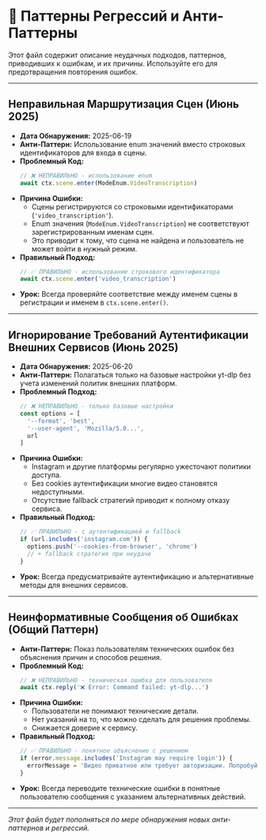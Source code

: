 # 🚫 Паттерны Регрессий и Анти-Паттерны

Этот файл содержит описание неудачных подходов, паттернов, приводивших к ошибкам, и их причины. Используйте его для предотвращения повторения ошибок.

---

## Неправильная Маршрутизация Сцен (Июнь 2025)

*   **Дата Обнаружения:** 2025-06-19
*   **Анти-Паттерн:** Использование enum значений вместо строковых идентификаторов для входа в сцены.
*   **Проблемный Код:**
    ```typescript
    // ❌ НЕПРАВИЛЬНО - использование enum
    await ctx.scene.enter(ModeEnum.VideoTranscription)
    ```
*   **Причина Ошибки:** 
    *   Сцены регистрируются со строковыми идентификаторами (`'video_transcription'`).
    *   Enum значения (`ModeEnum.VideoTranscription`) не соответствуют зарегистрированным именам сцен.
    *   Это приводит к тому, что сцена не найдена и пользователь не может войти в нужный режим.
*   **Правильный Подход:**
    ```typescript
    // ✅ ПРАВИЛЬНО - использование строкового идентификатора
    await ctx.scene.enter('video_transcription')
    ```
*   **Урок:** Всегда проверяйте соответствие между именем сцены в регистрации и именем в `ctx.scene.enter()`.

---

## Игнорирование Требований Аутентификации Внешних Сервисов (Июнь 2025)

*   **Дата Обнаружения:** 2025-06-20
*   **Анти-Паттерн:** Полагаться только на базовые настройки yt-dlp без учета изменений политик внешних платформ.
*   **Проблемный Подход:**
    ```typescript
    // ❌ НЕПРАВИЛЬНО - только базовые настройки
    const options = [
      '--format', 'best',
      '--user-agent', 'Mozilla/5.0...',
      url
    ]
    ```
*   **Причина Ошибки:**
    *   Instagram и другие платформы регулярно ужесточают политики доступа.
    *   Без cookies аутентификации многие видео становятся недоступными.
    *   Отсутствие fallback стратегий приводит к полному отказу сервиса.
*   **Правильный Подход:**
    ```typescript
    // ✅ ПРАВИЛЬНО - с аутентификацией и fallback
    if (url.includes('instagram.com')) {
      options.push('--cookies-from-browser', 'chrome')
      // + fallback стратегия при неудаче
    }
    ```
*   **Урок:** Всегда предусматривайте аутентификацию и альтернативные методы для внешних сервисов.

---

## Неинформативные Сообщения об Ошибках (Общий Паттерн)

*   **Анти-Паттерн:** Показ пользователям технических ошибок без объяснения причин и способов решения.
*   **Проблемный Код:**
    ```typescript
    // ❌ НЕПРАВИЛЬНО - техническая ошибка для пользователя
    await ctx.reply('❌ Error: Command failed: yt-dlp...')
    ```
*   **Причина Ошибки:**
    *   Пользователи не понимают технические детали.
    *   Нет указаний на то, что можно сделать для решения проблемы.
    *   Снижается доверие к сервису.
*   **Правильный Подход:**
    ```typescript
    // ✅ ПРАВИЛЬНО - понятное объяснение с решением
    if (error.message.includes('Instagram may require login')) {
      errorMessage = 'Видео приватное или требует авторизации. Попробуйте другое видео или загрузите файл напрямую.'
    }
    ```
*   **Урок:** Всегда переводите технические ошибки в понятные пользователю сообщения с указанием альтернативных действий.

---

*Этот файл будет пополняться по мере обнаружения новых анти-паттернов и регрессий.*
